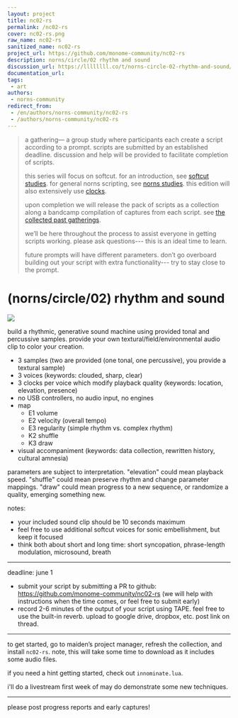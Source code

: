 ```yaml
---
layout: project
title: nc02-rs
permalink: /nc02-rs
cover: nc02-rs.png
raw_name: nc02-rs
sanitized_name: nc02-rs
project_url: https://github.com/monome-community/nc02-rs
description: norns/circle/02 rhythm and sound
discussion_url: https://llllllll.co/t/norns-circle-02-rhythm-and-sound/31645
documentation_url: 
tags:
 - art
authors:
 - norns-community
redirect_from:
 - /en/authors/norns-community/nc02-rs
 - /authors/norns-community/nc02-rs
---
```

> a gathering— a group study where participants each create a script according to a prompt. scripts are submitted by an established deadline. discussion and help will be provided to facilitate completion of scripts.
>
> this series will focus on softcut. for an introduction, see [softcut studies](https://monome.org/docs/norns/softcut/). for general norns scripting, see [norns studies](https://monome.org/docs/norns/studiy-1). this edition will also extensively use [clocks](https://monome.org/docs/norns/clocks).
>
> upon completion we will release the pack of scripts as a collection along a bandcamp compilation of captures from each script. see [the collected past gatherings](https://llllllll.co/t/norns-circle-collected/30411).
>
> we’ll be here throughout the process to assist everyone in getting scripts working. please ask questions--- this is an ideal time to learn.
>
> future prompts will have different parameters. don’t go overboard building out your script with extra functionality--- try to stay close to the prompt.

# (norns/circle/02) rhythm and sound

![](https://raw.githubusercontent.com/monome-community/nc02-rs/raw/master/lib/nc02.jpg)

build a rhythmic, generative sound machine using provided tonal and percussive samples. provide your own textural/field/environmental audio clip to color your creation.

- 3 samples (two are provided (one tonal, one percussive), you provide a textural sample)
- 3 voices (keywords: clouded, sharp, clear)
- 3 clocks per voice which modify playback quality (keywords: location, elevation, presence)
- no USB controllers, no audio input, no engines
- map
  - E1 volume
  - E2 velocity (overall tempo)
  - E3 regularity (simple rhythm vs. complex rhythm)
  - K2 shuffle
  - K3 draw
- visual accompaniment (keywords: data collection, rewritten history, cultural amnesia)

parameters are subject to interpretation. "elevation" could mean playback speed. "shuffle" could mean preserve rhythm and change parameter mappings. "draw" could mean progress to a new sequence, or randomize a quality, emerging something new.

notes:

- your included sound clip should be 10 seconds maximum
- feel free to use additional softcut voices for sonic embellishment, but keep it focused
- think both about short and long time: short syncopation, phrase-length modulation, microsound, breath

---

deadline: june 1

- submit your script by submitting a PR to github: https://github.com/monome-community/nc02-rs (we will help with instructions when the time comes, or feel free to submit early)
- record 2-6 minutes of the output of your script using TAPE. feel free to use the built-in reverb. upload to google drive, dropbox, etc. post link on thread.

---

to get started, go to maiden’s project manager, refresh the collection, and install `nc02-rs`. note, this will take some time to download as it includes some audio files.

if you need a hint getting started, check out `innominate.lua`.

i'll do a livestream first week of may do demonstrate some new techniques.

---

please post progress reports and early captures!
